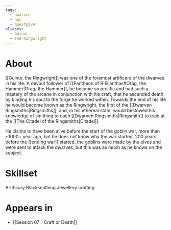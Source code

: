 ```yaml
---
tags:
  - dwarven
  - npc
  - questgiver
aliases:
  - Gulnur
  - The Ringwright
---
```


# About
[[Gulnur, the Ringwright]] was one of the foremost artificers of the dwarves in his life. A devout follower of [[Pantheon of R'Ellanthas#Orag, the Hammer|Orag, the Hammer]], he became so prolific and had such a mastery of the arcane in conjunction with his craft, that he ascended death by binding his soul to the forge he worked within. Towards the end of his life he would become known as the Ringwright, the first of the [[Dwarven Ringsmiths|Ringsmiths]], and, in his ethereal state, would bestowed his knowledge of smithing to each [[Dwarven Ringsmiths|Ringsmith]] to train at the [[The Citadel of the Ringsmiths|Citadel]]. 

He claims to have been alive before the start of the goblin war, more than ~1000+ year ago, but he does not know why the war started. 200 years before the [[ending war]] started, the goblins were made by the elves and were sent to attack the dwarves, but this was as much as he knows on the subject. 
# Skillset
Artificary
Blacksmithing
Jewellery crafting
# Appears in
- [[Session 07 - Craft or Death]]